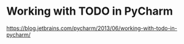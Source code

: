 # Working with TODO in PyCharm

https://blog.jetbrains.com/pycharm/2013/06/working-with-todo-in-pycharm/